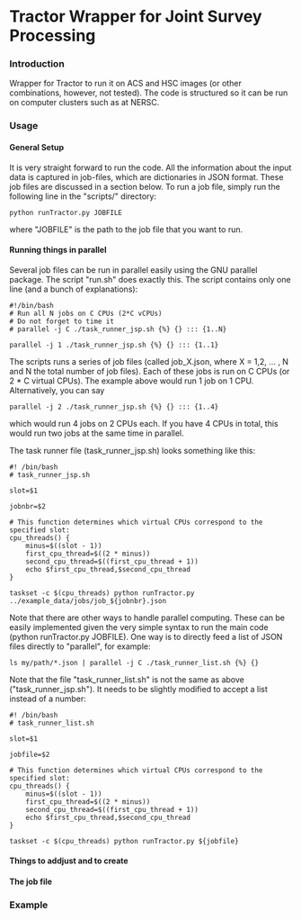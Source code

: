 # Tractor Wrapper for Joint Survey Processing

### Introduction

Wrapper for Tractor to run it on ACS and HSC images (or other combinations, however, not tested). The code is structured so it can be run on computer clusters such as at NERSC. 


### Usage

#### General Setup

It is very straight forward to run the code. All the information about the input data is captured in job-files, which are dictionaries in JSON format. These job files are discussed in a section below.
To run a job file, simply run the following line in the "scripts/" directory:
```
python runTractor.py JOBFILE
```
where "JOBFILE" is the path to the job file that you want to run.

#### Running things in parallel

Several job files can be run in parallel easily using the GNU parallel package.
The script "run.sh" does exactly this. The script contains only one line (and a bunch of explanations):

```
#!/bin/bash
# Run all N jobs on C CPUs (2*C vCPUs)
# Do not forget to time it
# parallel -j C ./task_runner_jsp.sh {%} {} ::: {1..N}

parallel -j 1 ./task_runner_jsp.sh {%} {} ::: {1..1}
```

The scripts runs a series of job files (called job_X.json, where X = 1,2, ... , N and N the total number of job files). Each of these jobs is run on C CPUs (or 2 * C virtual CPUs). The example above would run 1 job on 1 CPU. Alternatively, you can say 
```
parallel -j 2 ./task_runner_jsp.sh {%} {} ::: {1..4}
```
which would run 4 jobs on 2 CPUs each. If you have 4 CPUs in total, this would run two jobs at the same time in parallel.

The task runner file (task_runner_jsp.sh) looks something like this:
```
#! /bin/bash
# task_runner_jsp.sh
 
slot=$1
 
jobnbr=$2
 
# This function determines which virtual CPUs correspond to the specified slot:
cpu_threads() {
    minus=$((slot - 1))
    first_cpu_thread=$((2 * minus))
    second_cpu_thread=$((first_cpu_thread + 1))
    echo $first_cpu_thread,$second_cpu_thread
}

taskset -c $(cpu_threads) python runTractor.py ../example_data/jobs/job_${jobnbr}.json
```


Note that there are other ways to handle parallel computing. These can be easily implemented given the very simple syntax to run the main code (python runTractor.py JOBFILE). One way is to directly feed a list of JSON files directly to "parallel", for example:

```
ls my/path/*.json | parallel -j C ./task_runner_list.sh {%} {}
```
Note that the file "task_runner_list.sh" is not the same as above ("task_runner_jsp.sh"). It needs to be slightly modified to accept a list instead of a number:

```
#! /bin/bash
# task_runner_list.sh
 
slot=$1
 
jobfile=$2
 
# This function determines which virtual CPUs correspond to the specified slot:
cpu_threads() {
    minus=$((slot - 1))
    first_cpu_thread=$((2 * minus))
    second_cpu_thread=$((first_cpu_thread + 1))
    echo $first_cpu_thread,$second_cpu_thread
}

taskset -c $(cpu_threads) python runTractor.py ${jobfile}
```


#### Things to addjust and to create




#### The job file



### Example
